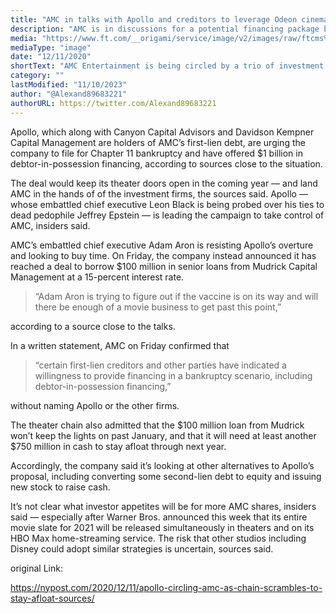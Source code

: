 ```yaml
---
title: "AMC in talks with Apollo and creditors to leverage Odeon cinema chain for lifeline"
description: "AMC is in discussions for a potential financing package backed by its UK-based Odeon subsidiary."
media: "https://www.ft.com/__origami/service/image/v2/images/raw/ftcms%3Ab096eb30-7e2e-4358-a52d-8f4c1d988741?source=next-article&fit=scale-down&quality=highest&width=700&dpr=2"
mediaType: "image"
date: "12/11/2020"
shortText: "AMC Entertainment is being circled by a trio of investment firms including Apollo Global Management as the movie-theater chain scrambles to stay afloat amid the pandemic. They urge the company to file for Chapter 11 bankruptcy. Apollo — whose embattled chief executive Leon Black is being probed over his ties to dead pedophile Jeffrey Epstein — is leading the campaign to take control of AMC, insiders said."
category: ""
lastModified: "11/10/2023"
author: "@Alexand89683221"
authorURL: https://twitter.com/Alexand89683221
---
```

Apollo, which along with Canyon Capital Advisors and Davidson Kempner Capital Management are holders of AMC’s first-lien debt, are urging the company to file for Chapter 11 bankruptcy and have offered $1 billion in debtor-in-possession financing, according to sources close to the situation.

The deal would keep its theater doors open in the coming year — and land AMC in the hands of of the investment firms, the sources said. Apollo — whose embattled chief executive Leon Black is being probed over his ties to dead pedophile Jeffrey Epstein — is leading the campaign to take control of AMC, insiders said.

AMC’s embattled chief executive Adam Aron is resisting Apollo’s overture and looking to buy time. On Friday, the company instead announced it has reached a deal to borrow $100 million in senior loans from Mudrick Capital Management at a 15-percent interest rate.

>“Adam Aron is trying to figure out if the vaccine is on its way and will there be enough of a movie business to get past this point,” 

according to a source close to the talks.

In a written statement, AMC on Friday confirmed that 

>“certain first-lien creditors and other parties have indicated a willingness to provide financing in a bankruptcy scenario, including debtor-in-possession financing,” 

without naming Apollo or the other firms.

The theater chain also admitted that the $100 million loan from Mudrick won’t keep the lights on past January, and that it will need at least another $750 million in cash to stay afloat through next year.

Accordingly, the company said it’s looking at other alternatives to Apollo’s proposal, including converting some second-lien debt to equity and issuing new stock to raise cash.

It’s not clear what investor appetites will be for more AMC shares, insiders said — especially after Warner Bros. announced this week that its entire movie slate for 2021 will be released simultaneously in theaters and on its HBO Max home-streaming service. The risk that other studios including Disney could adopt similar strategies is uncertain, sources said.

original Link:

https://nypost.com/2020/12/11/apollo-circling-amc-as-chain-scrambles-to-stay-afloat-sources/